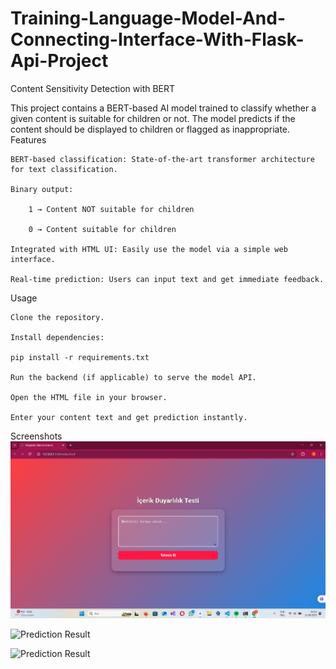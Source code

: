 # Training-Language-Model-And-Connecting-Interface-With-Flask-Api-Project
Content Sensitivity Detection with BERT

This project contains a BERT-based AI model trained to classify whether a given content is suitable for children or not.
The model predicts if the content should be displayed to children or flagged as inappropriate.
Features

    BERT-based classification: State-of-the-art transformer architecture for text classification.

    Binary output:

        1 → Content NOT suitable for children

        0 → Content suitable for children

    Integrated with HTML UI: Easily use the model via a simple web interface.

    Real-time prediction: Users can input text and get immediate feedback.



Usage

    Clone the repository.

    Install dependencies:

    pip install -r requirements.txt

    Run the backend (if applicable) to serve the model API.

    Open the HTML file in your browser.

    Enter your content text and get prediction instantly.

Screenshots
![Prediction Result](https://github.com/AhmetFarukTUNC/Training-Language-Model--With-Bert-Algorithm-And-Connecting-interface-With-Flask-Api-Project/blob/main/Ekran%20g%C3%B6r%C3%BCnt%C3%BCs%C3%BC%202025-08-11%20021433.png)

![Prediction Result](../Training-Language-Model--With-Bert-Algorithm-And-Connecting-interface-With-Flask-Api-Project/1.png)

![Prediction Result](../Training-Language-Model--With-Bert-Algorithm-And-Connecting-interface-With-Flask-Api-Project/1.png)


